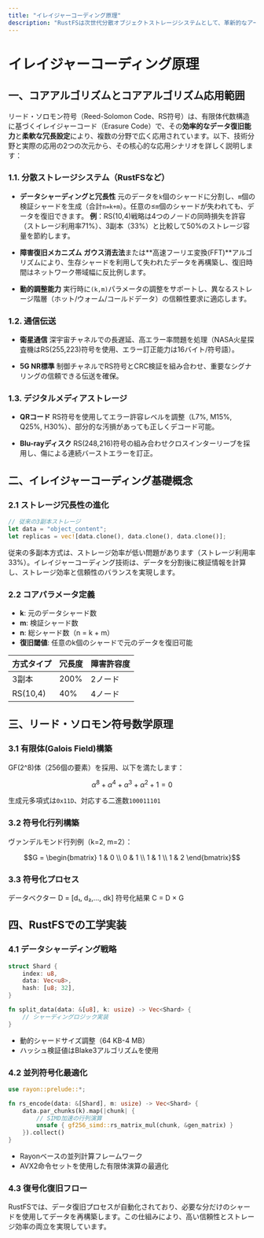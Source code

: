 ```yaml
---
title: "イレイジャーコーディング原理"
description: "RustFSは次世代分散オブジェクトストレージシステムとして、革新的なアーキテクチャ設計とメモリ安全性特性により、クラウドストレージ分野で独特な優位性を示しています。その核心的な革新の一つは、リード・ソロモンイレイジャーコーディング（Reed-Solomon Erasure Coding）の深い応用です。"
---
```


# イレイジャーコーディング原理

## 一、コアアルゴリズムとコアアルゴリズム応用範囲

リード・ソロモン符号（Reed-Solomon Code、RS符号）は、有限体代数構造に基づくイレイジャーコード（Erasure Code）で、その**効率的なデータ復旧能力**と**柔軟な冗長設定**により、複数の分野で広く応用されています。以下、技術分野と実際の応用の2つの次元から、その核心的な応用シナリオを詳しく説明します：

### 1.1. 分散ストレージシステム（RustFSなど）
- **データシャーディングと冗長性**
 元のデータを`k`個のシャードに分割し、`m`個の検証シャードを生成（合計`n=k+m`）。任意の≤`m`個のシャードが失われても、データを復旧できます。
 **例**：RS(10,4)戦略は4つのノードの同時損失を許容（ストレージ利用率71%）、3副本（33%）と比較して50%のストレージ容量を節約します。

- **障害復旧メカニズム**
 **ガウス消去法**または**高速フーリエ変換(FFT)**アルゴリズムにより、生存シャードを利用して失われたデータを再構築し、復旧時間はネットワーク帯域幅に反比例します。

- **動的調整能力**
 実行時に`(k,m)`パラメータの調整をサポートし、異なるストレージ階層（ホット/ウォーム/コールドデータ）の信頼性要求に適応します。

### 1.2. 通信伝送
- **衛星通信**
 深宇宙チャネルでの長遅延、高エラー率問題を処理（NASA火星探査機はRS(255,223)符号を使用、エラー訂正能力は16バイト/符号語）。

- **5G NR標準**
 制御チャネルでRS符号とCRC検証を組み合わせ、重要なシグナリングの信頼できる伝送を確保。

### 1.3. デジタルメディアストレージ
- **QRコード**
 RS符号を使用してエラー許容レベルを調整（L7%, M15%, Q25%, H30%）、部分的な汚損があっても正しくデコード可能。

- **Blu-rayディスク**
 RS(248,216)符号の組み合わせクロスインターリーブを採用し、傷による連続バーストエラーを訂正。

## 二、イレイジャーコーディング基礎概念

### 2.1 ストレージ冗長性の進化
```rust
// 従来の3副本ストレージ
let data = "object_content";
let replicas = vec![data.clone(), data.clone(), data.clone()];
```
従来の多副本方式は、ストレージ効率が低い問題があります（ストレージ利用率33%）。イレイジャーコーディング技術は、データを分割後に検証情報を計算し、ストレージ効率と信頼性のバランスを実現します。

### 2.2 コアパラメータ定義
- **k**: 元のデータシャード数
- **m**: 検証シャード数
- **n**: 総シャード数（n = k + m）
- **復旧閾値**: 任意のk個のシャードで元のデータを復旧可能

| 方式タイプ | 冗長度 | 障害許容度 |
|------------|----------|------------|
| 3副本 | 200% | 2ノード |
| RS(10,4) | 40% | 4ノード |

## 三、リード・ソロモン符号数学原理

### 3.1 有限体(Galois Field)構築
GF(2^8)体（256個の要素）を採用、以下を満たします：
```math
α^8 + α^4 + α^3 + α^2 + 1 = 0
```
生成元多項式は`0x11D`、対応する二進数`100011101`

### 3.2 符号化行列構築
ヴァンデルモンド行列例（k=2, m=2）：
```math
G = \begin{bmatrix}
1 & 0 \\
0 & 1 \\
1 & 1 \\
1 & 2
\end{bmatrix}
```

### 3.3 符号化プロセス
データベクター D = [d₁, d₂,..., dk]
符号化結果 C = D × G

## 四、RustFSでの工学実装

### 4.1 データシャーディング戦略
```rust
struct Shard {
    index: u8,
    data: Vec<u8>,
    hash: [u8; 32],
}

fn split_data(data: &[u8], k: usize) -> Vec<Shard> {
    // シャーディングロジック実装
}
```
- 動的シャードサイズ調整（64 KB-4 MB）
- ハッシュ検証値はBlake3アルゴリズムを使用

### 4.2 並列符号化最適化
```rust
use rayon::prelude::*;

fn rs_encode(data: &[Shard], m: usize) -> Vec<Shard> {
    data.par_chunks(k).map(|chunk| {
        // SIMD加速の行列演算
        unsafe { gf256_simd::rs_matrix_mul(chunk, &gen_matrix) }
    }).collect()
}
```
- Rayonベースの並列計算フレームワーク
- AVX2命令セットを使用した有限体演算の最適化

### 4.3 復号化復旧フロー
RustFSでは、データ復旧プロセスが自動化されており、必要な分だけのシャードを使用してデータを再構築します。この仕組みにより、高い信頼性とストレージ効率の両立を実現しています。
